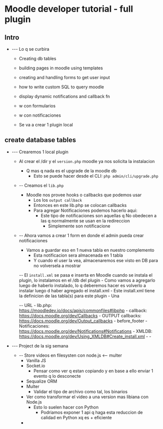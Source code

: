 # Moodle developer tutorial - full plugin

## Intro
- --- Lo q se curbira
	- Creating db tables
	- building pages in moodle using templates
	- creating and handling forms to get user input
	- how to write custom SQL to query moodle
	- display dynamic notifications and callback fn

	- w con formularios
	- w con notificaciones
	- Se va a crear 1 plugin local



## create database tables
- --- Crearemos 1     local plugin
	- Al crear el    /dir   y el       `version.php`       moodle ya nos solicita la instalacion
		- Q mas q nada es el upgrade de la moodle db
			- Esto se puede hacer desde el CLI:     `php admin/cli/upgrade.php`


	- -- Creamos el     `lib.php`
		- Moodle nos provee hooks o callbacks que podemos usar
			- Los los     `output callback`    
			- Entonces en este    lib.php    se colocan callbacks
			- Para agregar Notificaciones podemos hacerlo aqui:
				- Este tipo de notificaciones son aquellas q No obedecen a las q normalmente se usan en la redireccion
					- Simplemente son notificacione


	- -- Ahora vamos a crear 1 form en donde el admin pueda crear notificaciones
		- Vamos a guardar eso en 1 nueva tabla en nuestro complemento
			- Esta notificacion sera almacenada en 1 tabla
			- Y cuando el user la vea, almacenaremos ese visto en DB para no volversela a mostrar

		-- El     `install.xml`     se pasa e inserta en Moodle cuando se instala el plugin, lo instalamos en el    /db    del plugin
			- Como vamos a agregarlo luego de haberlo instalado, lo q deberemos hacer es volverlo a instalar luego d haber agregado el     install.xml
			- Este     install.xml     tiene la definicion de las tabla(s) para este plugin
			- Una






		-- URL
			- lib.php:			https://moodledev.io/docs/apis/commonfiles#libphp
			- callback:			https://docs.moodle.org/dev/Callbacks
				- OUTPUT callbacks:		https://docs.moodle.org/dev/Output_callbacks
					- before_footer
			- Notificaciones:			https://docs.moodle.org/dev/Notifications#Notifications
			- XMLDB:							https://docs.moodle.org/dev/Using_XMLDB#Create_install.xml
				- 
			-


















- --- Project de la sig semana
	- -- Store videos en filesysten con node.js		<--  multer
		- Vanilla JS
		- Socket.io
			- Pensar como ver q estan copiando y en base a ello enviar 1 evento q lo desconecte
		- Sequalize ORM
		- Multer
			- Validar el tipo de archivo como tal, los binarios
		- Ver como transformar el video a una version mas libiana con Node.js
			-	Esto lo suelen hacer con Python
				- Podriamos exponer 1 api q haga esta reduccion de calidad en Python xq es + eficiente
		- 










